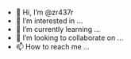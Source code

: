 - 👋 Hi, I’m @zr437r
- 👀 I’m interested in ...
- 🌱 I’m currently learning ...
- 💞️ I’m looking to collaborate on ...
- 📫 How to reach me ...

<!---
zr437r/zr437r is a ✨ special ✨ repository because its `README.md` (this file) appears on your GitHub profile.
You can click the Preview link to take a look at your changes.
--->
